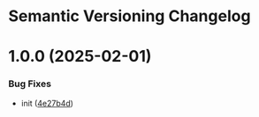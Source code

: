 # Semantic Versioning Changelog

# 1.0.0 (2025-02-01)


### Bug Fixes

* init ([4e27b4d](https://github.com/gadhittana01/go-semantic-release/commit/4e27b4d8fffd467de947c24796c7802f0b143449))
